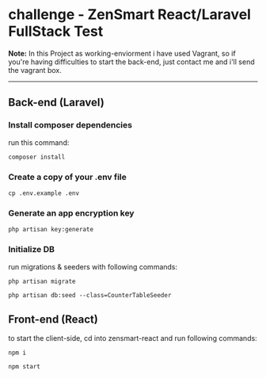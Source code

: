 # challenge - ZenSmart React/Laravel FullStack Test

**Note:** In this Project as working-enviorment i have used Vagrant, 
so if you're having difficulties to start the back-end, just contact me and i'll send the vagrant box.

---

## Back-end (Laravel)

### Install composer dependencies

run this command:

`composer install`

### Create a copy of your .env file

`cp .env.example .env`

### Generate an app encryption key

`php artisan key:generate`

### Initialize DB

run migrations & seeders with following commands:

`php artisan migrate`

`php artisan db:seed --class=CounterTableSeeder`

## Front-end (React)

to start the client-side,
cd into zensmart-react and run following commands:

`npm i`

`npm start`
